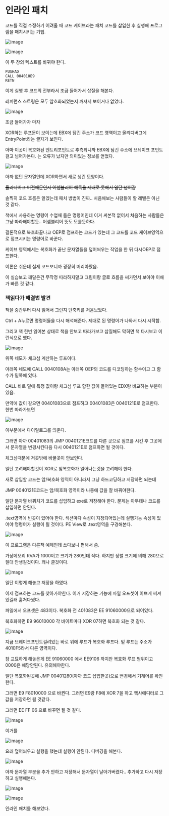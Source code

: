 # 인라인 패치

코드를 직접 수정하기 어려울 때 코드 케이브라는 패치 코드를 삽입한 후 실행해 프로그램을 패치시키는 기법.

![image](https://user-images.githubusercontent.com/41255291/51580259-3f600400-1f07-11e9-966e-668d4486a3f6.png)

![image](https://user-images.githubusercontent.com/41255291/51580279-4e46b680-1f07-11e9-8852-18082e72fa76.png)

이 두 창의 텍스트를 바꿔야 한다.

```
PUSHAD
CALL 004010E9
RETN
```

이게 실행 후 코드의 전부라서 조금 들어가서 삽질을 해본다.

레퍼런스 스트링은 모두 암호화되었는지 깨져서 보이거나 없었다.


![image](https://user-images.githubusercontent.com/41255291/51580460-e93f9080-1f07-11e9-85ab-3e67b082e21e.png)

조금 들어가자 마자

XOR하는 루프문이 보이는데 EBX에 담긴 주소가 코드 영역이고 올리디버그에 EntryPoint라는 글자가 보인다.

아마 이곳이 복호화된 엔트리포인트로 추측되니까 EBX에 담긴 주소에 브레이크 포인트 걸고 넘어가본다. 는 오류가 났지만 의미있는 정보를 얻었다.

![image](https://user-images.githubusercontent.com/41255291/51580551-45a2b000-1f08-11e9-82fe-b8052c7bd243.png)

아까 없던 문자열인데 XOR하면서 새로 생긴 모양이다.

~~올리디버그 버전때문인지 어셈블리어 해독을 제대로 못해서 일단 넘어감~~

솔찍히 코드 흐름은 알겠는데 패치 방법이 진짜.. 처음해보는 사람들이 할 레벨은 아닌 것 같다.

책에서 사용하는 명령어 수업때 들은 명령어인데 이거 써본적 없어서 처음하는 사람들은 그냥 따라해야할듯.. 어셈블리어 뜻도 모를듯하다.

결론적으로 복호화끝나고 OEP로 점프하는 코드가 있는데 그 코드를 코드 케이브영역으로 점프시키는 명령어로 바꾼다.

케이브 영역에서는 복호화가 끝난 문자열들을 덮어씌우는 작업을 한 뒤 다시OEP로 점프한다.

이론은 쉬운데 실제 코드보니까 굉장히 머리아팠음.

이 실습보고 깨달은건 무작정 따라하지말고 그림이랑 글로 흐름을 써가면서 보아야 이해가 빠른 것 같다.

### 책읽다가 해결법 발견

책을 중간부터 다시 읽어서 그런지 단축키를 처음보았다.

Ctrl + A누르면 명령어들을 다시 해석해준다. 제대로 된 명령어가 나와서 다시 시작함.

그리고 책 한번 읽어본 상태로 책을 안보고 따라가보고 삽질해도 막히면 책 다시보고 이런식으로 했다.

![image](https://user-images.githubusercontent.com/41255291/51655813-ae119000-1fe1-11e9-9a39-232040b157a8.png)

위쪽 네모가 체크섬 계산하는 루프이다.

아래쪽 네모에 CALL 0040108A는 아래쪽 OEP의 코드를 디코딩하는 함수이고 그 함수가 밑쪽에 있다.

CALL 바로 밑에 특정 값이랑 체크섬 루프 합한 값이 들어있는 EDX랑 비교하는 부분이 있음.

만약에 값이 같으면 00401083으로 점프하고 00401083은 0040121E로 점프한다. 한번 따라가보면

![image](https://user-images.githubusercontent.com/41255291/51655937-3b54e480-1fe2-11e9-92cb-1db9d69f4420.png)

이부분에서 다이얼로그를 띄운다.

그러면 아까 00401083의 JMP 0040121E코드를 다른 곳으로 점프를 시킨 후 그곳에서 문자열을 변경시킨다음 다시 0040121E로 점프하면 될 것이다.

체크섬때문에 저곳밖에 바꿀곳이 안보인다.

일단 고려해야할것이 XOR로 암복호화가 일어나는것을 고려해야 한다.

새로 삽입할 코드는 암/복호화 영역이 아니라서 그냥 하드코딩하고 저장하면 되는데

JMP 0040121E코드는 암/복호화 영역이라 나중에 값을 잘 바꿔야한다.

일단 문자열 바꿔치기 코드를 삽입하고 exe로 저장해야 한다. 문제는 아무데나 코드를 삽입하면 안된다.

.text영역에 빈곳이 있어야 한다. 섹션마다 속성이 지정되어있는데 실행가능 속성이 있어야 명령어가 실행이 될 것이다. PE View로 .text영역을 구경해본다.

![image](https://user-images.githubusercontent.com/41255291/51656151-4fe5ac80-1fe3-11e9-82ce-d29bf1b3a5c9.png)

이 프로그램은 다른책 예제인데 쓰다보니 편해서 씀.

가상메모리 RVA가 1000이고 크기가 280인데 작다. 하지만 정렬 크기에 의해 280으로 절대 안생길것이다. 꽤나 클것이다.

![image](https://user-images.githubusercontent.com/41255291/51658170-8c68d680-1fea-11e9-9e44-33d36f8b172d.png)


일단 이렇게 해놓고 저장을 하였다.

이제 점프하는 코드를 찾아가야한다. 이거 저장하는 기능에 파일 오프셋이 이쁘게 써져있길래 훔쳐다썼다.

파일에서 오프셋은 483이다. 복호화 전 401083은 EE 91060000으로 되어있다.

복호화하면 E9 96010000 각 바이트마다 XOR 07하면 복호화 되는 것 같다.

![image](https://user-images.githubusercontent.com/41255291/51657125-df408f00-1fe6-11e9-8965-063865e2181e.png)

지금 브레이크포인트걸려있는 바로 위에 루프가 복호화 루프다. 밑 루프는 주소가 4010F5라서 다른 영역이다.

참 교묘하게 해놓은게 EE 91060000 에서 EE9106 까지만 복호화 루프 범위이고 0000은 해당안된다. 유의해야한다.

일단 복호화된곳에 JMP 00401280(아까 코드 삽입한곳)으로 변경해서 기계어를 확인한다.

그러면 E9 F8010000 으로 바뀐다. 그러면 E9랑 F8에 XOR 7을 하고 헥사에디터로 그 값을 저장하면 될 것같다.

그러면 EE FF 06 으로 바꾸면 될 것 같다.

![image](https://user-images.githubusercontent.com/41255291/51657438-56c2ee00-1fe8-11e9-9327-96ec971521f9.png)

이거를

![image](https://user-images.githubusercontent.com/41255291/51657688-fb453000-1fe8-11e9-804d-cf4a0a4d88a1.png)

요래 덮어씌우고 실행을 했는데 실행이 안된다. 디버깅을 해본다.

![image](https://user-images.githubusercontent.com/41255291/51657747-1fa10c80-1fe9-11e9-89c9-ee550e7cb8af.png)

아까 문자열 부분을 추가 안하고 저장해서 문자열이 날아가버렸다.. 추가하고 다시 저장하고 실행해본다.

![image](https://user-images.githubusercontent.com/41255291/51658197-a86c7800-1fea-11e9-9946-840646ea3f44.png)

![image](https://user-images.githubusercontent.com/41255291/51658191-a2769700-1fea-11e9-9d54-87e381664d9c.png)

인라인 패치를 해보았다.
